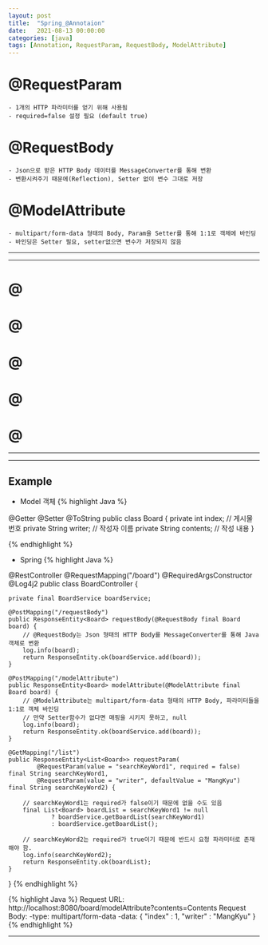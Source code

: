 ```yaml
---
layout: post
title:  "Spring_@Annotaion"
date:   2021-08-13 00:00:00
categories: [java]
tags: [Annotation, RequestParam, RequestBody, ModelAttribute]
---
```


# @RequestParam
    - 1개의 HTTP 파라미터를 얻기 위해 사용됨
    - required=false 설정 필요 (default true)   
   
# @RequestBody
    - Json으로 받은 HTTP Body 데이터를 MessageConverter를 통해 변환
    - 변환시켜주기 때문에(Reflection), Setter 없이 변수 그대로 저장    
   
# @ModelAttribute
    - multipart/form-data 형태의 Body, Param을 Setter를 통해 1:1로 객체에 바인딩
    - 바인딩은 Setter 필요, setter없으면 변수가 저장되지 않음   
   
      
         
 ---           
 - - -           
# @
   

# @
   

# @
    

# @
   

# @

- - -
- - -

## Example

 - Model 객체 
{% highlight Java %}

@Getter
@Setter
@ToString
public class Board {
    private int index; // 게시물 번호
    private String writer; // 작성자 이름
    private String contents;  // 작성 내용
}

{% endhighlight %}


 - Spring 
{% highlight Java %}

@RestController
@RequestMapping("/board")
@RequiredArgsConstructor
@Log4j2
public class BoardController {

    private final BoardService boardService;

    @PostMapping("/requestBody")
    public ResponseEntity<Board> requestBody(@RequestBody final Board board) {
        // @RequestBody는 Json 형태의 HTTP Body를 MessageConverter를 통해 Java 객체로 변환
        log.info(board);
        return ResponseEntity.ok(boardService.add(board));
    }

    @PostMapping("/modelAttribute")
    public ResponseEntity<Board> modelAttribute(@ModelAttribute final Board board) {
        // @ModelAttribute는 multipart/form-data 형태의 HTTP Body, 파라미터들을 1:1로 객체 바인딩
        // 만약 Setter함수가 없다면 매핑을 시키지 못하고, null
        log.info(board);
        return ResponseEntity.ok(boardService.add(board));
    }

    @GetMapping("/list")
    public ResponseEntity<List<Board>> requestParam(
            @RequestParam(value = "searchKeyWord1", required = false) final String searchKeyWord1,
            @RequestParam(value = "writer", defaultValue = "MangKyu") final String searchKeyWord2) {

        // searchKeyWord1는 required가 false이기 때문에 없을 수도 있음
        final List<Board> boardList = searchKeyWord1 != null
                ? boardService.getBoardList(searchKeyWord1)
                : boardService.getBoardList();

        // searchKeyWord2는 required가 true이기 때문에 반드시 요청 파라미터로 존재해야 함.
        log.info(searchKeyWord2);
        return ResponseEntity.ok(boardList);
    }
}
{% endhighlight %}

{% highlight Java %}
Request URL: http://localhost:8080/board/modelAttribute?contents=Contents
Request Body:
    -type: multipart/form-data
    -data: {
            "index"  : 1,
            "writer" : "MangKyu"
    }
{% endhighlight %}
 
- - -


